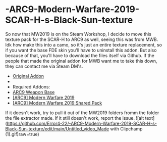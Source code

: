 # -ARC9-Modern-Warfare-2019-SCAR-H-s-Black-Sun-texture
So now that MW2019 is on the Steam Workshop, I decide to move this texture pack for the SCAR-H to ARC9 as well, seeing this was from MWB. Idk how make this into a camo, so it's just an entire texture replacement, so if you want the base FDE skin you'll have to uninstall this addon. But also because of that, you'll have to download the files itself via Github. If the people that made the original addon for MWB want me to take this down, they can contact me via Steam DM's.

- [Original Addon](https://steamcommunity.com/sharedfiles/filedetails/?id=2901734942)
- 
- Required Addons:
- [ARC9 Weapon Base](https://steamcommunity.com/sharedfiles/filedetails/?id=2910505837)
- [[ARC9] Modern Warfare 2019](https://steamcommunity.com/sharedfiles/filedetails/?id=3258297368)
- [[ARC9] Modern Warfare 2019 Shared Pack](https://steamcommunity.com/sharedfiles/filedetails/?id=3258299652)

If it doesn't work, try to pull it out of the MW2019 folders fromm the folder the file extractor made. If it still doesn't work, report the issue.
![alt text](https://github.com/Error4-22/-ARC9-Modern-Warfare-2019-SCAR-H-s-Black-Sun-texture/edit/main/Untitled_video_Made with Clipchamp (1).gif)raw=true)

